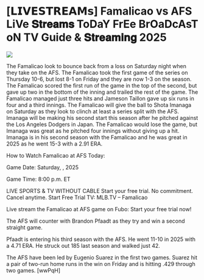 # [𝗟𝗜𝗩𝗘𝗦𝗧𝗥𝗘𝗔𝗠𝘀] Famalicao vs AFS LiVe 𝐒𝐭𝐫𝐞𝐚𝐦𝐬 ToDaY FrEe BrOaDcAsT oN TV Guide & 𝐒𝐭𝐫𝐞𝐚𝐦𝐢𝐧𝐠  2025  
  
  
[![](https://i.imgur.com/qSNzIqt.png)](https://movie.rssnews.media/CvJWtrxtX.php)  
  
The Famalicao look to bounce back from a loss on Saturday night when they take on the AFS. The Famalicao took the first game of the series on Thursday 10-6, but lost 8-1 on Friday and they are now 1-3 on the season. The Famalicao scored the first run of the game in the top of the second, but gave up two in the bottom of the inning and trailed the rest of the game. The Famalicao managed just three hits and Jameson Taillon gave up six runs in four and a third innings. The Famalicao will give the ball to Shota Imanaga on Saturday as they look to clinch at least a series split with the AFS. Imanaga will be making his second start this season after he pitched against the Los Angeles Dodgers in Japan. The Famalicao would lose the game, but Imanaga was great as he pitched four innings without giving up a hit. Imanaga is in his second season with the Famalicao and he was great in 2025 as he went 15-3 with a 2.91 ERA.

How to Watch Famalicao at AFS Today:

Game Date: Saturday, , 2025

Game Time: 8:00 p.m. ET

LIVE SPORTS & TV WITHOUT CABLE
Start your free trial. No commitment. Cancel anytime.
Start Free Trial
TV: MLB.TV – Famalicao

Live stream the Famalicao at AFS game on Fubo: Start your free trial now!

The AFS will counter with Brandon Pfaadt as they try and win a second straight game.

Pfaadt is entering his third season with the AFS. He went 11-10 in 2025 with a 4.71 ERA. He struck out 185 last season and walked just 42.

The AFS have been led by Eugenio Suarez in the first two games. Suarez hit a pair of two-run home runs in the win on Friday and is hitting .429 through two games. [wwPqH]